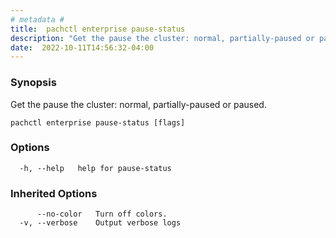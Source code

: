 ```yaml
---
# metadata # 
title:  pachctl enterprise pause-status
description: "Get the pause the cluster: normal, partially-paused or paused."
date:  2022-10-11T14:56:32-04:00
---
```


### Synopsis

Get the pause the cluster: normal, partially-paused or paused.

```
pachctl enterprise pause-status [flags]
```

### Options

```
  -h, --help   help for pause-status
```

### Inherited Options

```
      --no-color   Turn off colors.
  -v, --verbose    Output verbose logs
```

